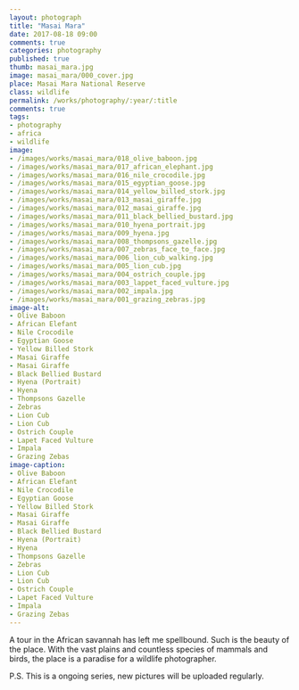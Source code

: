 ```yaml
---
layout: photograph
title: "Masai Mara"
date: 2017-08-18 09:00
comments: true
categories: photography
published: true
thumb: masai_mara.jpg
image: masai_mara/000_cover.jpg
place: Masai Mara National Reserve
class: wildlife
permalink: /works/photography/:year/:title
comments: true
tags:
- photography
- africa
- wildlife
image:
- /images/works/masai_mara/018_olive_baboon.jpg
- /images/works/masai_mara/017_african_elephant.jpg
- /images/works/masai_mara/016_nile_crocodile.jpg
- /images/works/masai_mara/015_egyptian_goose.jpg
- /images/works/masai_mara/014_yellow_billed_stork.jpg
- /images/works/masai_mara/013_masai_giraffe.jpg
- /images/works/masai_mara/012_masai_giraffe.jpg
- /images/works/masai_mara/011_black_bellied_bustard.jpg
- /images/works/masai_mara/010_hyena_portrait.jpg
- /images/works/masai_mara/009_hyena.jpg
- /images/works/masai_mara/008_thompsons_gazelle.jpg
- /images/works/masai_mara/007_zebras_face_to_face.jpg
- /images/works/masai_mara/006_lion_cub_walking.jpg
- /images/works/masai_mara/005_lion_cub.jpg
- /images/works/masai_mara/004_ostrich_couple.jpg
- /images/works/masai_mara/003_lappet_faced_vulture.jpg
- /images/works/masai_mara/002_impala.jpg
- /images/works/masai_mara/001_grazing_zebras.jpg
image-alt:
- Olive Baboon
- African Elefant
- Nile Crocodile
- Egyptian Goose
- Yellow Billed Stork
- Masai Giraffe
- Masai Giraffe
- Black Bellied Bustard
- Hyena (Portrait)
- Hyena
- Thompsons Gazelle
- Zebras
- Lion Cub
- Lion Cub
- Ostrich Couple
- Lapet Faced Vulture
- Impala
- Grazing Zebas
image-caption:
- Olive Baboon
- African Elefant
- Nile Crocodile
- Egyptian Goose
- Yellow Billed Stork
- Masai Giraffe
- Masai Giraffe
- Black Bellied Bustard
- Hyena (Portrait)
- Hyena
- Thompsons Gazelle
- Zebras
- Lion Cub
- Lion Cub
- Ostrich Couple
- Lapet Faced Vulture
- Impala
- Grazing Zebas
---
```


A tour in the African savannah has left me spellbound. Such is the beauty of the place. With the vast plains and countless species of mammals and birds, the place is a paradise for a wildlife photographer.

P.S. This is a ongoing series, new pictures will be uploaded regularly.